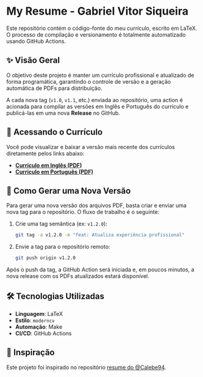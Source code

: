 # My Resume - Gabriel Vitor Siqueira

Este repositório contém o código-fonte do meu currículo, escrito em LaTeX. O processo de compilação e versionamento é totalmente automatizado usando GitHub Actions.

## ✨ Visão Geral

O objetivo deste projeto é manter um currículo profissional e atualizado de forma programática, garantindo o controle de versão e a geração automática de PDFs para distribuição.

A cada nova tag (`v1.0`, `v1.1`, etc.) enviada ao repositório, uma action é acionada para compilar as versões em Inglês e Português do currículo e publicá-las em uma nova **Release** no GitHub.

## 📄 Acessando o Currículo

Você pode visualizar e baixar a versão mais recente dos currículos diretamente pelos links abaixo:

- **[Currículo em Inglês (PDF)](https://github.com/Gabrielvsiqueira/My-Resume/releases/latest/download/curriculum.pdf)**
- **[Currículo em Português (PDF)](https://github.com/Gabrielvsiqueira/My-Resume/releases/latest/download/curriculum-pt.pdf)**

## 🚀 Como Gerar uma Nova Versão

Para gerar uma nova versão dos arquivos PDF, basta criar e enviar uma nova tag para o repositório. O fluxo de trabalho é o seguinte:

1.  Crie uma tag semântica (ex: `v1.2.0`):

    ```sh
    git tag -a v1.2.0 -m "feat: Atualiza experiência profissional"
    ```

2.  Envie a tag para o repositório remoto:
    ```sh
    git push origin v1.2.0
    ```

Após o push da tag, a GitHub Action será iniciada e, em poucos minutos, a nova release com os PDFs atualizados estará disponível.

## 🛠️ Tecnologias Utilizadas

- **Linguagem**: LaTeX
- **Estilo**: `moderncv`
- **Automação**: Make
- **CI/CD**: GitHub Actions

## 🙏 Inspiração

Este projeto foi inspirado no repositório [resume do @Calebe94](https://github.com/Calebe94/resume).
